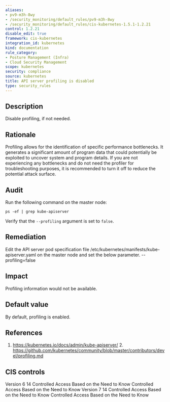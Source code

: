 ```yaml
---
aliases:
- pv9-m3h-8wy
- /security_monitoring/default_rules/pv9-m3h-8wy
- /security_monitoring/default_rules/cis-kubernetes-1.5.1-1.2.21
control: 1.2.21
disable_edit: true
framework: cis-kubernetes
integration_id: kubernetes
kind: documentation
rule_category:
- Posture Management (Infra)
- Cloud Security Management
scope: kubernetes
security: compliance
source: kubernetes
title: API server profiling is disabled
type: security_rules
---
```


## Description

Disable profiling, if not needed.

## Rationale

Profiling allows for the identification of specific performance bottlenecks. It generates a significant amount of program data that could potentially be exploited to uncover system and program details. If you are not experiencing any bottlenecks and do not need the profiler for troubleshooting purposes, it is recommended to turn it off to reduce the potential attack surface.

## Audit

Run the following command on the master node: 
```
ps -ef | grep kube-apiserver
```
Verify that the `--profiling` argument is set to `false`.

## Remediation

Edit the API server pod specification file /etc/kubernetes/manifests/kube-apiserver.yaml on the master node and set the below parameter. --profiling=false

## Impact

Profiling information would not be available.

## Default value

By default, profiling is enabled.

## References

1. https://kubernetes.io/docs/admin/kube-apiserver/ 2. https://github.com/kubernetes/community/blob/master/contributors/devel/profiling.md

## CIS controls

Version 6 14 Controlled Access Based on the Need to Know Controlled Access Based on the Need to Know Version 7 14 Controlled Access Based on the Need to Know Controlled Access Based on the Need to Know
